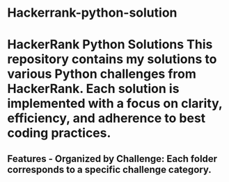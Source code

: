 # Hackerrank-python-solution
# HackerRank Python Solutions  This repository contains my solutions to various Python challenges from HackerRank. Each solution is implemented with a focus on clarity, efficiency, and adherence to best coding practices. 
## Features  - **Organized by Challenge**: Each folder corresponds to a specific challenge category. 
